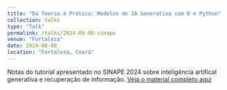 ```yaml
---
title: "Da Teoria à Prática: Modelos de IA Generativa com R e Python"
collection: talks
type: "Talk"
permalink: /talks/2024-08-08-sinape
venue: "Fortaleza"
date: 2024-08-08
location: "Fortaleza, Ceará"
---
```


Notas do tutorial apresentado no SINAPE 2024 sobre inteligência artifical generativa e recuperação de informação.
[Veja o material completo aqui](https://magnotairone.github.io/tutorial_sinape_2024/tutorial)

